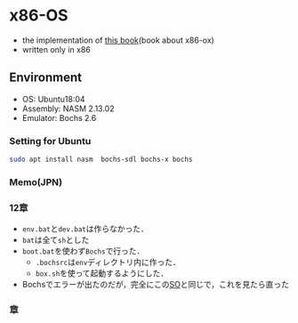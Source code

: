 # x86-OS

- the implementation of [this book](https://gihyo.jp/book/2019/978-4-297-10847-2)(book about x86-ox)
- written only in x86

## Environment

- OS: Ubuntu18:04
- Assembly: NASM 2.13.02
- Emulator: Bochs 2.6

### Setting for Ubuntu

```sh
sudo apt install nasm  bochs-sdl bochs-x bochs
```

### Memo(JPN)

### 12章

- `env.bat`と`dev.bat`は作らなかった．
- `bat`は全て`sh`とした
- `boot.bat`を使わず`Bochs`で行った．
  - `.bochsrc`は`env`ディレクトリ内に作った．
  - `box.sh`を使って起動するようにした．
- Bochsでエラーが出たのだが，完全にこの[SO](https://stackoverflow.com/questions/42453852/assembly-problems-running-a-bootloader-in-bochs)と同じで，これを見たら直った

### 章
